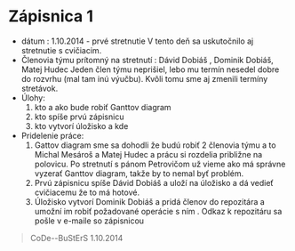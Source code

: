 Zápisnica 1
===========

* dátum : 1.10.2014 - prvé stretnutie
V tento deň sa uskutočnilo aj stretnutie s cvičiacim. 
* Členovia týmu prítomný na stretnutí :   Dávid Dobiáš , Dominik Dobiáš, Matej Hudec
Jeden člen týmu neprišiel, lebo mu termín nesedel dobre do rozvrhu (mal tam inú výučbu). Kvôli tomu sme aj zmenili termíny stretávok.
* Úlohy: 
  1. kto a ako bude robiť Ganttov diagram
  2. kto spíše prvú zápisnicu
  3. kto vytvorí úložisko a kde 
* Pridelenie práce: 
  1. Gattov diagram sme sa dohodli že budú robiť 2 členovia týmu a to Michal Mesároš a Matej Hudec a prácu si rozdelia približne na polovicu. Po stretnutí s pánom Petrovičom už vieme ako má správne vyzerať Ganttov diagram, takže by to nemal byť problém. 
  2. Prvú zápisnicu spíše Dávid Dobiáš a uloží na úložisko a dá vedieť cvičiacemu že to má hotové.
  3. Úložisko vytvorí Dominik Dobiáš a pridá členov do repozitára a umožní im robiť požadované operácie s ním . Odkaz k repozitáru sa pošle v e-maile so zápisnicou

> CoDe--BuStErS
> 1.10.2014
